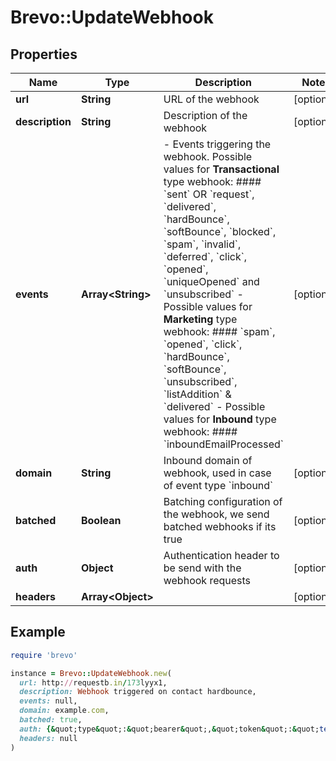 # Brevo::UpdateWebhook

## Properties

| Name | Type | Description | Notes |
| ---- | ---- | ----------- | ----- |
| **url** | **String** | URL of the webhook | [optional] |
| **description** | **String** | Description of the webhook | [optional] |
| **events** | **Array&lt;String&gt;** | - Events triggering the webhook. Possible values for **Transactional** type webhook: #### &#x60;sent&#x60; OR &#x60;request&#x60;, &#x60;delivered&#x60;, &#x60;hardBounce&#x60;, &#x60;softBounce&#x60;, &#x60;blocked&#x60;, &#x60;spam&#x60;, &#x60;invalid&#x60;, &#x60;deferred&#x60;, &#x60;click&#x60;, &#x60;opened&#x60;, &#x60;uniqueOpened&#x60; and &#x60;unsubscribed&#x60; - Possible values for **Marketing** type webhook: #### &#x60;spam&#x60;, &#x60;opened&#x60;, &#x60;click&#x60;, &#x60;hardBounce&#x60;, &#x60;softBounce&#x60;, &#x60;unsubscribed&#x60;, &#x60;listAddition&#x60; &amp; &#x60;delivered&#x60; - Possible values for **Inbound** type webhook: #### &#x60;inboundEmailProcessed&#x60;  | [optional] |
| **domain** | **String** | Inbound domain of webhook, used in case of event type &#x60;inbound&#x60; | [optional] |
| **batched** | **Boolean** | Batching configuration of the webhook, we send batched webhooks if its true | [optional] |
| **auth** | **Object** | Authentication header to be send with the webhook requests | [optional] |
| **headers** | **Array&lt;Object&gt;** |  | [optional] |

## Example

```ruby
require 'brevo'

instance = Brevo::UpdateWebhook.new(
  url: http://requestb.in/173lyyx1,
  description: Webhook triggered on contact hardbounce,
  events: null,
  domain: example.com,
  batched: true,
  auth: {&quot;type&quot;:&quot;bearer&quot;,&quot;token&quot;:&quot;test-auth-token1234&quot;},
  headers: null
)
```

